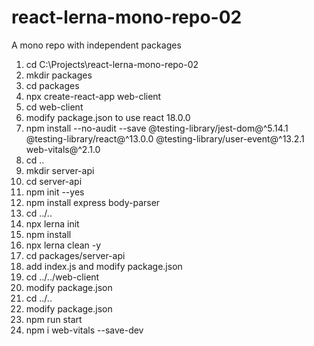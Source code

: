 # react-lerna-mono-repo-02
A mono repo with independent packages

1. cd C:\Projects\react-lerna-mono-repo-02
2. mkdir packages
3. cd packages
4. npx create-react-app web-client
5. cd web-client
6. modify package.json to use react 18.0.0
7. npm install --no-audit --save @testing-library/jest-dom@^5.14.1 @testing-library/react@^13.0.0 @testing-library/user-event@^13.2.1 web-vitals@^2.1.0
8. cd ..
9. mkdir server-api
10. cd server-api
11. npm init --yes
12. npm install express body-parser
13. cd ../..
14. npx lerna init
15. npm install  
16. npx lerna clean -y
17. cd packages/server-api
18. add index.js and modify package.json
19. cd ../../web-client
20. modify package.json
21. cd ../..
22. modify package.json
23. npm run start
24. npm i web-vitals --save-dev
